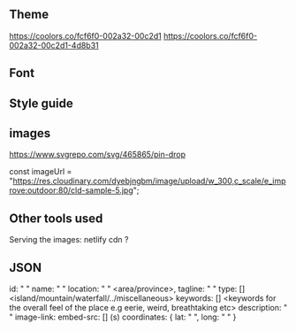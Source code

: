 
## Theme
https://coolors.co/fcf6f0-002a32-00c2d1
https://coolors.co/fcf6f0-002a32-00c2d1-4d8b31

## Font

## Style guide

## images
https://www.svgrepo.com/svg/465865/pin-drop

const imageUrl =
   "https://res.cloudinary.com/dyebjngbm/image/upload/w_300,c_scale/e_improve:outdoor:80/cld-sample-5.jpg";


## Other tools used
Serving the images: netlify cdn ?

## JSON

id: " "
name: " " <name of place>
location: " " <area/province>, <country>
tagline: " " <some tagline>
type: [] <island/mountain/waterfall/../miscellaneous>
keywords: [] <keywords for the overall feel of the place 
            e.g eerie, weird, breathtaking etc>
description: " " <a small paragraph for context>
image-link: <link>
embed-src: [] <link>(s)
coordinates: {
    lat: " ",
    long: " "
}

